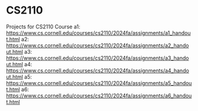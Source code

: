 # CS2110
Projects for CS2110 Course
a1:
https://www.cs.cornell.edu/courses/cs2110/2024fa/assignments/a1_handout.html
a2:
https://www.cs.cornell.edu/courses/cs2110/2024fa/assignments/a2_handout.html
a3: 
https://www.cs.cornell.edu/courses/cs2110/2024fa/assignments/a3_handout.html
a4:
https://www.cs.cornell.edu/courses/cs2110/2024fa/assignments/a4_handout.html
a5:
https://www.cs.cornell.edu/courses/cs2110/2024fa/assignments/a5_handout.html
a6:
https://www.cs.cornell.edu/courses/cs2110/2024fa/assignments/a6_handout.html

